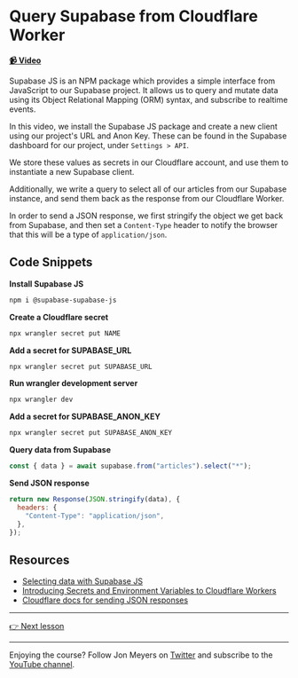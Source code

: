 # Query Supabase from Cloudflare Worker

**[📹 Video](https://egghead.io/lessons/cloudflare-query-supabase-from-cloudflare-worker?af=9qsk0a)**

Supabase JS is an NPM package which provides a simple interface from JavaScript to our Supabase project. It allows us to query and mutate data using its Object Relational Mapping (ORM) syntax, and subscribe to realtime events.

In this video, we install the Supabase JS package and create a new client using our project's URL and Anon Key. These can be found in the Supabase dashboard for our project, under `Settings > API`.

We store these values as secrets in our Cloudflare account, and use them to instantiate a new Supabase client.

Additionally, we write a query to select all of our articles from our Supabase instance, and send them back as the response from our Cloudflare Worker.

In order to send a JSON response, we first stringify the object we get back from Supabase, and then set a `Content-Type` header to notify the browser that this will be a type of `application/json`.

## Code Snippets

**Install Supabase JS**

```bash
npm i @supabase-supabase-js
```

**Create a Cloudflare secret**

```bash
npx wrangler secret put NAME
```

**Add a secret for SUPABASE_URL**

```bash
npx wrangler secret put SUPABASE_URL
```

**Run wrangler development server**

```bash
npx wrangler dev
```

**Add a secret for SUPABASE_ANON_KEY**

```bash
npx wrangler secret put SUPABASE_ANON_KEY
```

**Query data from Supabase**

```javascript
const { data } = await supabase.from("articles").select("*");
```

**Send JSON response**

```javascript
return new Response(JSON.stringify(data), {
  headers: {
    "Content-Type": "application/json",
  },
});
```

## Resources

- [Selecting data with Supabase JS](https://www.supabase.cc/docs/reference/javascript/select)
- [Introducing Secrets and Environment Variables to Cloudflare Workers](https://blog.cloudflare.com/workers-secrets-environment/)
- [Cloudflare docs for sending JSON responses](https://developers.cloudflare.com/workers/examples/return-json/)

---

[👉 Next lesson](/04-proxy-supabase-requests-with-cloudflare-workers-and-itty-router)

---

Enjoying the course? Follow Jon Meyers on [Twitter](https://twitter.com/jonmeyers_io) and subscribe to the [YouTube channel](https://www.youtube.com/c/jonmeyers).
